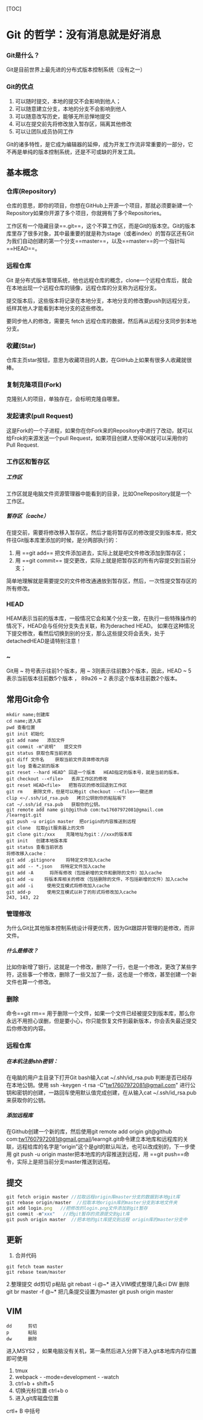 [TOC]



# Git 的哲学：没有消息就是好消息

### Git是什么？

Git是目前世界上最先进的分布式版本控制系统（没有之一）

### Git的优点

1. 可以随时提交，本地的提交不会影响到他人；
2. 可以随意建立分支，本地的分支不会影响到他人
3. 可以随意改写历史，能够无所忌惮地提交
4. 可以在提交前先将修改放入暂存区，隔离其他修改
5. 可以让团队成员协同工作

Git的诸多特性，是它成为编辑器的延伸，成为开发工作流非常重要的一部分，它不再是单纯的版本控制系统，还是不可或缺的开发工具。

## 基本概念

### 仓库(Repository)

仓库的意思，即你的项目，你想在GitHub上开源一个项目，那就必须要新建一个Repository如果你开源了多个项目，你就拥有了多个Repositories。

工作区有一个隐藏目录==.git==，这个不算工作区，而是Git的版本空。Git的版本库里存了很多对象，其中最重要的就是称为stage（或者index）的暂存区还有Git为我们自动创建的第一个分支==master==，以及==master==的一个指针叫==HEAD==。

### 远程仓库

Git 是分布式版本管理系统，他也远程仓库的概念，clone一个远程仓库后，就会在本地出现一个远程仓库的镜像，远程仓库的分支称为远程分支。

提交版本后，这些版本将记录在本地分支，本地分支的修改要push到远程分支，纸样其他人才能看到本地分支的这些修改。

要同步他人的修改，需要先 fetch 远程仓库的数据，然后再从远程分支同步到本地分支。

### 收藏(Star)

仓库主页star按钮，意思为收藏项目的人数，在GitHub上如果有很多人收藏就很棒。

### 复制克隆项目(Fork)

克隆别人的项目，单独存在，会标明克隆自哪里。

### 发起请求(pull Request)

这是Fork的一个子进程，如果你在你Fork来的Repository中进行了改动，就可以给Frok的来源发送一个pull Request，如果项目创建人觉得OK就可以采用你的Pull Request.

### 工作区和暂存区

##### 工作区

工作区就是电脑文件资源管理器中能看到的目录，比如OneRepository就是一个工作区。

##### 暂存区（cache）  

在提交前，需要将修改移入暂存区，然后才能将暂存区的修改提交到版本库，把文件往Git版本库里添加的时候，是分两部执行的：

1. 用 ==git add== 把文件添加进去，实际上就是吧文件修改添加到暂存区；
2.  用 ==git commit== 提交更改，实际上就是把暂存区的所有内容提交到当前分支；

简单地理解就是需要提交的文件修改通通放到暂存区，然后，一次性提交暂存区的所有修改。

### HEAD

HEAM表示当前的版本库，一般情况它会和某个分支一致，在执行一些特殊操作的情况下，HEAD会与任何分支失去关联，称为derached HEAD。 如果在这种情况下提交修改，看然后切换到别的分支，那么这些提交将会丢失，处于detachedHEAD是请特别注意！

### ~

Git用  ~ 符号表示往前1个版本，用 ~ 3则表示往前数3个版本，因此，HEAD ~ 5 表示当前版本往前数5个版本 ， 89a26 ~ 2 表示这个版本往前数2个版本。

## 常用Git命令

```git
mkdir name;创建库
cd name;进入库
pwd 查看位置
git init 初始化
git add name   添加文件
git commit -m"说明"   提交文件
git status 获取仓库当前状态
git diff 文件名    获取当前文件具体修改内容
git log 查看之前的版本
git reset --hard HEAD^ 回退一个版本   HEAD指定的版本号，就是当前的版本。
git checkout --<file>   丢弃工作区的修改
git reset HEAD<file>   把暂存区的修改回退到工作区
git rm    删除文件，但是可以用git checkout --<file>一键还原
clip <~/.ssh/id_rsa.pub   拷贝公钥到你的粘贴板下
cat ~/.ssh/id_rsa.pub   获取你的公钥。
git remote add name git@github com:tw17607972081@gmail.com /learngit.git 
git push -u origin master  把origin的内容推送到远程
git clone  拉取git服务器上的文件
git clone git:/xxx    克隆地址为git：//xxx的版本库
git init   创建本地版本库
git status 查看当前状态
将修改移入cache：
git add .gitignore    将特定文件加入cache
git add -- *.json   将特定文件加入cache
git add -A      将所有修改（包括新增的文件和删除的文件）加入cache
git add -u    将版本库相关的修改（包括删除的文件，不包括新增的文件）加入cache
git add -i     使用交互模式将修改加入cache
git add-p      使用交互模式以补丁的形式将修改加入cache
243, 143, 22

```

### 管理修改

为什么Git比其他版本控制系统设计得更优秀，因为Git跟踪并管理的是修改，而非文件。

##### 什么是修改？

比如你新增了银行，这就是一个修改，删除了一行，也是一个修改，更改了某些字符，这些事一个修改，删除了一些又加了一些，这也是一个修改，甚至创建一个新文件也算一个修改。

### 删除

命令==git rm== 用于删除一个文件，如果一个文件已经被提交到版本库，那么你永远不用担心误删，但是要小心，你只能恢复文件到最新版本，你会丢失最近提交后你修改的内容。

### 远程仓库

##### 在本机注册shh密钥：

在电脑的用户主目录下打开Git bash输入cat ~/.shh/id_rsa.pub   判断是否已经存在本地公钥。使用  ssh -keygen -t rsa -C"tw17607972081@gmail.com" 进行公钥和密钥的创建，一路回车使用默认值完成创建，在从输入cat ~/.ssh/id_rsa.pub来获取你的公钥。

##### 添加远程库

在Github创建一个新的库，然后使用git remote add origin git@github com:tw17607972081@gmail.gmail/learngit.git命令建立本地库和远程库的关联，远程给库的名字是“origin”这个是git的默认叫法，也可以改成别的，下一步使用 git push -u origin master把本地库的内容推送到远程，用 ==git push==命令，实际上是把当前分支master推送到远程。

## 提交

```javascript
git fetch origin master //拉取远程origin库master分支的数据到本地git库
git rebase origin/master  //拉取本地origin库的master分支到本地文件夹
git add login.png   //把修改的login.png文件添加到git暂存
git commit -m"xxx"   //把git暂存的资源提交到git库
git push origin master  //把本地的git库提交到远程 origin库的master分支中
```

## 更新

1. 合并代码

```
git fetch team master
git rebase team/master
```

2.整理提交 dd剪切  p粘贴  git rebast -i @~* 进入VIM模式整理几条ci   DW 删除     git br master -f @~* 把几条提交设置为master   git push origin master

## VIM

```
dd  	剪切
p   	粘贴
dw 		删除
```

进入MSYS2 ，如果电脑没有关机，第一条然后进入分屏下进入git本地库内存位置即可使用

1. tmux
2. webpack - -mode=development  - -watch
3. ctrl+b  +  shift+5
4. 切换光标位置  ctrl+b o
5. 进入git库磁盘位置

crtl+ B  中括号